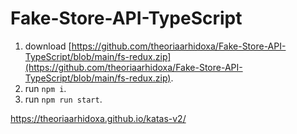 # Fake-Store-API-TypeScript

1. download [https://github.com/theoriaarhidoxa/Fake-Store-API-TypeScript/blob/main/fs-redux.zip](https://github.com/theoriaarhidoxa/Fake-Store-API-TypeScript/blob/main/fs-redux.zip).
2. run `npm i`.
3. run `npm run start`.

https://theoriaarhidoxa.github.io/katas-v2/
